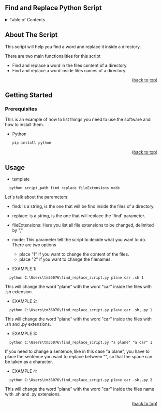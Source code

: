 <div id="top"></div><!--*** Thanks for checking out the Best-README-Template. If you have a suggestion*** that would make this better, please fork the repo and create a pull request*** or simply open an issue with the tag "enhancement".*** Don't forget to give the project a star!*** Thanks again! Now go create something AMAZING! :D-->## Find and Replace Python Script<!-- TABLE OF CONTENTS --><details>  <summary>Table of Contents</summary>  <ol>    <li>      <a href="#about-the-project">About The Script</a>    </li>    <li>      <a href="#getting-started">Getting Started</a>      <ul>        <li><a href="#prerequisites">Prerequisites</a></li>      </ul>    </li>    <li><a href="#usage">Usage</a></li>  </ol></details><!-- ABOUT THE SCRIPT -->## About The ScriptThis script will help you find a word and replace it inside a directory.There are two main functionalities for this script* Find and replace a word in the files content of a directory.* Find and replace a word inside files names of a directory.<p align="right">(<a href="#top">back to top</a>)</p><!-- GETTING STARTED -->## Getting Started### PrerequisitesThis is an example of how to list things you need to use the software and how to install them.* Python  ```sh  pip install python  ```<p align="right">(<a href="#top">back to top</a>)</p><!-- USAGE EXAMPLES -->## Usage* template ```commandline   python script_path find replace fileExtensions mode```Let's talk about the parameters:* find: Is a string, is the one that will be find inside the files of a directory.* replace: is a string, is the one that will replace the 'find' parameter.* fileExtensions: Here you list all file extensions to be changed, delimited by ","* mode: This parameter tell the script to decide what you want to do.There are two options    * place "1" if you want to change the content of the files.    * place "2" if you want to change the filenames.   * EXAMPLE 1: ```commandline   python C:\Users\tm36076\find_replace_script.py plane car .sh 1```This will change the word "plane" with the word "car" inside the files with .sh extension.* EXAMPLE 2: ```commandline   python C:\Users\tm36076\find_replace_script.py plane car .sh,.py 1```This will change the word "plane" with the word "car" inside the files with .sh and .py extensions.* EXAMPLE 3: ```commandline   python C:\Users\tm36076\find_replace_script.py "a plane" "a car" 1```If you need to change a sentence, like in this case "a plane", you have to place the sentence youwant to replace between "", so that the space can be taken as a character.* EXAMPLE 4: ```commandline   python C:\Users\tm36076\find_replace_script.py plane car .sh,.py 2```This will change the word "plane" with the word "car" inside the files name with .sh and .py extensions.<p align="right">(<a href="#top">back to top</a>)</p>